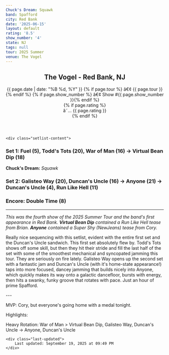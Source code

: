 ```yaml
---
Chuck's Dream: Squawk
band: Spafford
city: Red Bank
date: '2025-06-15'
layout: default
rating: '8.5'
show_number: '4'
state: NJ
tags: null
tour: 2025 Summer
venue: The Vogel
---
```


<article class="show-card">
    <header class="show-header">
        <h1>The Vogel - Red Bank, NJ</h1>
        <div class="show-meta">
            {{ page.date | date: "%B %d, %Y" }}
            {% if page.tour %} â€¢ {{ page.tour }}{% endif %}
            {% if page.show_number %} â€¢ Show #{{ page.show_number }}{% endif %}
        </div>
        {% if page.rating %}
        <div class="show-rating">â˜… {{ page.rating }}</div>
        {% endif %}
    </header>
    
    <div class="setlist-content">
<h3 class="setlist-header"><strong>Set 1:</strong>  Fuel (5), <span class="jam-entry jam-tooltip jam-link" data-tooltip="<strong>Timing:</strong> 20:19<br><strong>Notes:</strong> Nimble to start, patient through the second and final thirds, and emotive throughout.
" data-url="/jam-chart/?filter=Todd's Tots">Todd's Tots</span> (20), <span class="jam-entry jam-tooltip jam-link" data-tooltip="<strong>Timing:</strong> 16:17<br><strong>Notes:</strong> Determined playing throughout, with a circular groove and tastes of different spaces thanks to Cory&#x27;s keys.
" data-url="/jam-chart/?filter=War of Man">War of Man</span> (16) -> <span class="jam-entry jam-tooltip jam-link" data-tooltip="<strong>Timing:</strong> 18:16<br><strong>Notes:</strong> A glossy, saturated, bouncy groove emerges, riding along until it ramps up cleanly to a close. 
" data-url="/jam-chart/?filter=Virtual Bean Dip">Virtual Bean Dip</span> (18)</h3>
<p class="chucks-dream"><strong>Chuck's Dream:</strong> <em> Squawk</em></p>
<h3 class="setlist-header"><strong>Set 2:</strong>  <strong class="highlighted-jam jam-tooltip jam-link" data-tooltip="<strong>Timing:</strong> 20:43<br><strong>Notes:</strong> A transitive walk through gooey sprinkler showers as dawn breaks across slightly manicured fields, with sprawling guitar and a fierce sunrise.
" data-url="/jam-chart/?filter=Galisteo Way">Galisteo Way</strong> (20), <span class="jam-entry jam-tooltip jam-link" data-tooltip="<strong>Timing:</strong> 16:05<br><strong>Notes:</strong> Bouncy and lowkey, with a smooth slide -&gt; Anyone.
" data-url="/jam-chart/?filter=Duncan's Uncle">Duncan's Uncle</span> (16) -> <span class="jam-entry jam-tooltip jam-link" data-tooltip="<strong>Timing:</strong> 21:08<br><strong>Notes:</strong> A solid spin on the usual synthpop for the first two thirds, before slipping into an unexpected, slinky groove with Cory teasing Echoes that speeds its way back into -&gt; Duncan&#x27;s Uncle.
" data-url="/jam-chart/?filter=Anyone">Anyone</span> (21) -> Duncan's Uncle (4), Run Like Hell (11)</h3>
<h3 class="setlist-header"><strong>Encore:</strong>  Double Time (8)</h3>
<hr class="section-divider">
<p class="show-notes"><em>This was the fourth show of the 2025 Summer Tour and the band's first appearance in Red Bank. <strong>Virtual Bean Dip</strong> contained a Run Like Hell tease from Brian. <strong>Anyone</strong> contained a Super Shy (NewJeans) tease from Cory.</em></p>
<p class="review-text">Really nice sequencing with this setlist, evident with the entire first set and the Duncan's Uncle sandwich. This first set absolutely flew by. Todd's Tots shows off some skill, but then they hit their stride and fill the last half of the set with some of the smoothest mechanical and syncopated jamming this tour. They are seriously on fire lately. Galisteo Way opens up the second set with a fantastic jam and Duncan's Uncle (with it's home-state appearance!) taps into more focused, dancey jamming that builds nicely into Anyone, which quickly makes its way onto a galactic dancefloor, bursts with energy, then hits a swanky, funky groove that rotates with pace. Just an hour of prime Spafford.</p>
<p class="review-text">---</p>
<p class="review-text">MVP:  Cory, but everyone's going home with a medal tonight.</p>
<p class="review-text">Highlights:</p>
<p class="review-text">Heavy Rotation:  War of Man > Virtual Bean Dip, Galisteo Way, Duncan's Uncle -> Anyone, Duncan's Uncle</p>
    </div>
    
    <div class="last-updated">
        Last updated: September 19, 2025 at 09:49 PM
    </div>
</article>